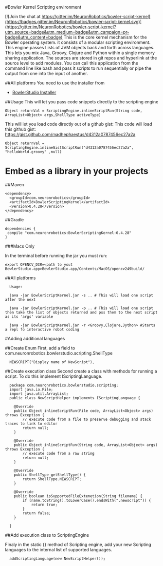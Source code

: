 #Bowler Kernel Scripting environment

[![Join the chat at https://gitter.im/NeuronRobotics/bowler-script-kernel](https://badges.gitter.im/NeuronRobotics/bowler-script-kernel.svg)](https://gitter.im/NeuronRobotics/bowler-script-kernel?utm_source=badge&utm_medium=badge&utm_campaign=pr-badge&utm_content=badge)
This is the core kernel mechanism for the Bowler operating system. it
consists of a modular scripting environment. This engine passes Lists of JVM objects back and forth across languages. This lets you mix Java, Groovy, Clojure and Python within a single memory sharing application. The sources are stored in git repos and hyperlink at the source level to add modules. You can call this application from the command line like bash and pass it scripts to run sequentially or pipe the output from one into the input of another.

##All platforms 
 You need to use the installer from 
 * [BowlerStudio Installer](https://github.com/NeuronRobotics/BowlerStudio/releases)
 
##Usage
This will let you pass code snippets directly to the scripting engine
```
Object returnVal = ScriptingEngine.inlineScriptRun(String code, ArrayList<Object> args,ShellType activeType)
```

This will let you load code directly out of a github gist:
This code will load this github gist:
https://gist.github.com/madhephaestus/d4312a0787456ec27a2a

<script src="https://gist.github.com/madhephaestus/d4312a0787456ec27a2a.js"></script>

```
Object returnVal = ScriptingEngine.inlineGistScriptRun("d4312a0787456ec27a2a", "helloWorld.groovy" ,null) 
```



# Embed as a library in your projects
##Maven
```
<dependency>
  <groupId>com.neuronrobotics</groupId>
  <artifactId>BowlerScriptingKernel</artifactId>
  <version>0.4.28</version>
</dependency>
```
##Gradle
```
dependencies {
 compile "com.neuronrobotics:BowlerScriptingKernel:0.4.28"
}
```
###Macs Only

In the terminal before running the jar you must run:
```
export OPENCV_DIR=<path to yout BowlerStudio.app>BowlerStudio.app/Contents/MacOS/opencv249build/
```
##All platforms 
```
  Usage: 
  
  java -jar BowlerScriptKernel.jar -s .. # This will load one script after the next

  java -jar BowlerScriptKernel.jar -p .. # This will load one script then take the list of objects returned and pss them to the next script as its 'args' variable
  
  java -jar BowlerScriptKernel.jar -r <Groovy,Clojure,Jython> #Starts a repl fo interactive robot coding
```
#Adding additional languages

##Create Enum
First, add a field to com.neuronrobotics.bowlerstudio.scripting.ShellType
```
  NEWSCRIPT("Display name of NewScript"),
```

##Create execution class
Second create a class with methods for running a script. To do this implement IScriptingLanguage.

```
  package com.neuronrobotics.bowlerstudio.scripting;
  import java.io.File;
  import java.util.ArrayList;
  public class NewScriptHelper implements IScriptingLanguage {

  	@Override
  	public Object inlineScriptRun(File code, ArrayList<Object> args) throws Exception {
  		// execute code from a file to preserve debugging and stack traces to link to editor
  		return null;
  	}
  
  	@Override
  	public Object inlineScriptRun(String code, ArrayList<Object> args) throws Exception {
  		// execute code from a raw string
  		return null;
  	}
  
  	@Override
  	public ShellType getShellType() {
  		return ShellType.NEWSCRIPT;
  	}
  
  	@Override
  	public boolean isSupportedFileExtenetion(String filename) {
  		if (name.toString().toLowerCase().endsWith(".newscript")) {
  			return true;
  		}
  		return false;
  	}
  
  }
```
##Add execution class to ScriptingEngine

Finaly in the static {} method of Scripting engine, add your new Scripting languages to the internal list of supported languages. 

```
  addScriptingLanguage(new NewScriptHelper());

```
